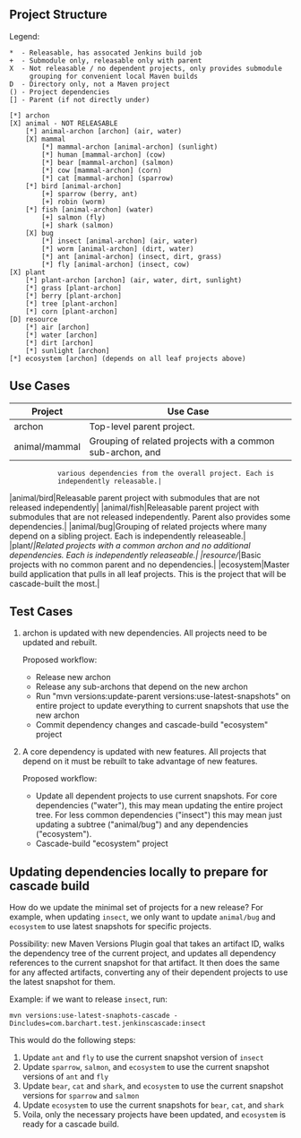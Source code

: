 Project Structure
-----------------

Legend:
```
*  - Releasable, has assocated Jenkins build job
+  - Submodule only, releasable only with parent
X  - Not releasable / no dependent projects, only provides submodule
     grouping for convenient local Maven builds
D  - Directory only, not a Maven project
() - Project dependencies
[] - Parent (if not directly under)
```

```
[*] archon
[X] animal - NOT RELEASABLE
	[*] animal-archon [archon] (air, water)
	[X] mammal
		[*] mammal-archon [animal-archon] (sunlight)
		[*] human [mammal-archon] (cow)
		[*] bear [mammal-archon] (salmon)
		[*] cow [mammal-archon] (corn)
		[*] cat [mammal-archon] (sparrow)
	[*] bird [animal-archon]
		[+] sparrow (berry, ant)
		[+] robin (worm)
	[*] fish [animal-archon] (water)
		[+] salmon (fly)
		[+] shark (salmon)
	[X] bug
		[*] insect [animal-archon] (air, water)
		[*] worm [animal-archon] (dirt, water)
		[*] ant [animal-archon] (insect, dirt, grass)
		[*] fly [animal-archon] (insect, cow)
[X] plant
	[*] plant-archon [archon] (air, water, dirt, sunlight)
	[*] grass [plant-archon]
	[*] berry [plant-archon]
	[*] tree [plant-archon]
	[*] corn [plant-archon]
[D] resource
	[*] air [archon]
	[*] water [archon]
	[*] dirt [archon]
	[*] sunlight [archon]
[*] ecosystem [archon] (depends on all leaf projects above)
```

Use Cases
-------------------------------------------------------------------------------

|Project|Use Case|
|-------|--------|
|archon|Top-level parent project.|
|animal/mammal|Grouping of related projects with a common sub-archon, and
				various dependencies from the overall project. Each is
				independently releasable.|
|animal/bird|Releasable parent project with submodules that are not released
				independently|
|animal/fish|Releasable parent project with submodules that are not released
				independently. Parent also provides some dependencies.|
|animal/bug|Grouping of related projects where many depend on a sibling
				project. Each is independently releaseable.|
|plant/*|Related projects with a common archon and no additional
				dependencies. Each is independently releaseable.|
|resource/*|Basic projects with no common parent and no dependencies.|
|ecosystem|Master build application that pulls in all leaf projects. This
				is the project that will be cascade-built the most.|

Test Cases
-------------------------------------------------------------------------------

1.	archon is updated with new dependencies. All projects need to be updated
	and rebuilt.

	Proposed workflow:
	* Release new archon
	* Release any sub-archons that depend on the new archon
	* Run "mvn versions:update-parent versions:use-latest-snapshots" on entire
	  project to update everything to current snapshots that use the new archon
	* Commit dependency changes and cascade-build "ecosystem" project

2.	A core dependency is updated with new features. All projects that depend
	on it must be rebuilt to take advantage of new features.

	Proposed workflow:
	* Update all dependent projects to use current snapshots. For core
	  dependencies ("water"), this may mean updating the entire project
	  tree. For less common dependencies ("insect") this may mean just
	  updating a subtree ("animal/bug") and any dependencies ("ecosystem").
	* Cascade-build "ecosystem" project

Updating dependencies locally to prepare for cascade build
-------------------------------------------------------------------------------

How do we update the minimal set of projects for a new release? For example,
when updating `insect`, we only want to update `animal/bug` and `ecosystem`
to use latest snapshots for specific projects.

Possibility: new Maven Versions Plugin goal that takes an artifact ID,
walks the dependency tree of the current project, and updates all dependency
references to the current snapshot for that artifact. It then does the same
for any affected artifacts, converting any of their dependent projects to
use the latest snapshot for them.

Example: if we want to release `insect`, run:
  
`mvn versions:use-latest-snaphots-cascade
	-Dincludes=com.barchart.test.jenkinscascade:insect`

This would do the following steps:
1. Update `ant` and `fly` to use the current snapshot version of `insect`
2. Update `sparrow`, `salmon`, and `ecosystem` to use the current snapshot
   versions of `ant` and `fly`
3. Update `bear`, `cat` and `shark`, and `ecosystem` to use the current
snapshot versions for `sparrow` and `salmon`
4. Update `ecosystem` to use the current snapshots for `bear`, `cat`, and
`shark`
5. Voila, only the necessary projects have been updated, and `ecosystem`
is ready for a cascade build.
